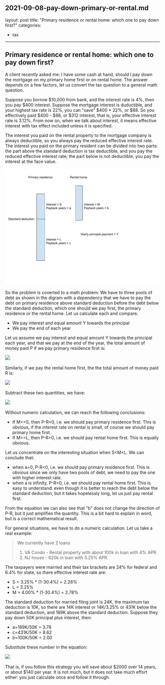 2021-09-08-pay-down-primary-or-rental.md
---
layout: post
title: "Primary residence or rental home: which one to pay down first?"
categories:
- tax
---

## Primary residence or rental home: which one to pay down first?

A client recently asked me: I have some cash at hand, should I pay down the mortgage on my primary home first or on rental home. The answer depends on a few factors, let us convert the tax question to a general math question.

Suppose you borrow \$10,000 from bank, and the interest rate is 4%, then you pay \$400 interest. Suppose the mortgage interest is duductible, and your highest tax rate is 22%, you can "save" \$400 * 22%, or \$88. So you effectively paid \$400 - \$88, or \$312 interest, that is, your effective interest rate is 3.12%. From now on, when we talk about interest, it means effective interest with tax effect included unless it is specified.

The interest you paid on the rental property to the mortgage company is always deductible, so you always pay the reduced effective interest rate. The interest you paid on the primary resident can be divided into two parts: the part above the standard deduction is tax deductible, and you pay the reduced effective interest rate; the part below is not deductible, you pay the interest at the face value. 

<img src="/assets/images/20210911-mortgage.pdf">

So the problem is coverted to a math problem: We have to three pools of debt as shown in the digram with a dependency that we have to pay the debt on primary residence above standard deduction before the debt below the standard deduction, which one should we pay first, the primary residence or the rental home. Let us calculate each and compare.

- We pay interest and equal amount Y towards the principal
- We pay the end of each year

Let us assume we pay interest and equal amount Y towards the principal each year, and that we pay at the end of the year, the total amount of money paid P if we pay primary residence first is:

<img src="https://latex.codecogs.com/svg.latex?\small&space;
\begin{align*}
P &= {a+1\over2}aYS \\
         &+ {c+1\over2}cYL + acYL\\
         &+ {b+1\over2}bYM + (a+c)bYM\\
\end{align*}
">

Similarly, if we pay the rental home first, the the total amount of money paid R is:

<img src="https://latex.codecogs.com/svg.latex?\small&space;
\begin{align*}
R &= {b+1\over2}bYM \\
         &+ {a+1\over2}aYS + baYS\\
         &+ {c+1\over2}cYL + (b+a)cYL\\
\end{align*}
">

Subtract these two quantities, we have:

<img src="https://latex.codecogs.com/svg.latex?\small&space;
P-R = bY[a(M-S) - c(L-M)]
">

Without numeric calculation, we can reach the following conclusions:

- If M<=S, then P-R<0, i.e. we should pay primary residence first. This is obvious, if the interest rate on rental is small, of course we should pay primary home first.
- If M>=L, then P-R>0, i.e. we should pay rental home first. This is equally obvious.

Let us concentrate on the interesting situation when S<M<L. We can conclude that:

- when a=0, P-R<0, i.e. we should pay primary residence first. This is obvious since we only have two pools of debt, we need to pay the one with higher interest rate. 
- when a is infinity, P-R>0, i.e. we should pay rental home first. This is easy to understand: even though it is better to reach the debt below the standard deduction, but it takes hopelessly long, let us just pay rental first. 

From the equation we can also see that "b" does not change the direction of P-R, but it just amplifies the quantity. This is a bit hard to explain in word, but is a correct mathematical result.

For general situations, we have to do a numeric calculation. Let us take a real example:

> We currently have 2 loans
> 1) VA Condo - Rental property with about 100k in loan with 4% APR
> 2) NJ house - 620k in loan with 3.25% APR

The taxpayers were married and their tax brackets are 24% for federal and 6.4% for state, so there effective interest rate are:

- S = 3.25% * (1-30.4%) = 2.26%
- L = 3.25%
- M = 4.00% * (1-30.4%) = 2.78%

The standard deduction for married filing joint is 24K, the maximum tax deduction is 10K, so there are 14K interest or 14K/3.25% or 431K below the standard deduction, and 189K above the standard deduction. Suppose they pay down 50K principal plus interest, then:

- a=189K/50K = 3.78
- c=431K/50K = 8.62
- b=100K/50K = 2.00

Substitute these number in the equation:

<img src="https://latex.codecogs.com/svg.latex?\small&space;
\begin{align*}
P - R &= 2 * 50000 * [3.78*(2.78%- 2.26%) - 8.62*(3.25%-2.78%)] \\
         &= -2086 \\
\end{align*}
">

That is, if you follow this strategy you will save about \$2000 over 14 years, or about \$140 per year. It is not much, but it does not take much effort either: you just calculate once and follow it through.
